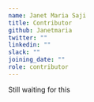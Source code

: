 ```yaml
---
name: Janet Maria Saji
title: Contributor
github: Janetmaria
twitter: ""
linkedin: ""
slack: ""
joining_date: ""
role: contributor
---
```


Still waiting for this
